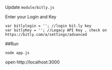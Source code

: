 Update `module/bitly.js`

Enter your Login and Key
	
	var bitlylogin = ''; //login bit.ly key
	var bitlyKey = ''; //Legacy API Key , check on https://bitly.com/a/settings/advanced

##Run

	node app.js
	
open http://localhost:3000